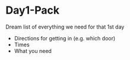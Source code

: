 # Day1-Pack
Dream list of everything we need for that 1st day

- Directions for getting in (e.g. which door)
- Times
- What you need
